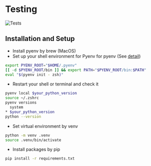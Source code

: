 # Testing

![Tests](https://github.com/lackary/apis-testing/actions/workflows/test.yml/badge.svg)

## Installation and Setup

- Install pyenv by brew (MacOS)
- Set up your shell environment for Pyenv for pyenv (See [detail](https://github.com/pyenv/pyenv/tree/master?tab=readme-ov-file#installation))

```sh
export PYENV_ROOT="$HOME/.pyenv"
[[ -d $PYENV_ROOT/bin ]] && export PATH="$PYENV_ROOT/bin:$PATH"
eval "$(pyenv init - zsh)"
```

- Restart your shell or terminal and check it

```sh
pyenv local $your_python_version
source ~/.zshrc
pyenv versions
  system
* $your_python_version
python --version
```

- Set virtual environment by venv

```sh
python -m venv .venv
source .venv/bin/activate
```

- Install packages by pip

```sh
pip install -r requirements.txt
```
